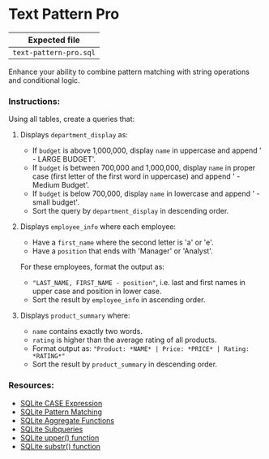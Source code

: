 # Text Pattern Pro

| Expected file |
| ------------- |
| `text-pattern-pro.sql` |

Enhance your ability to combine pattern matching with string operations and conditional logic.

### Instructions:

Using all tables, create a queries that:

1. Displays `department_display` as:
   - If `budget` is above 1,000,000, display `name` in uppercase and append ' - LARGE BUDGET'.
   - If `budget` is between 700,000 and 1,000,000, display `name` in proper case (first letter of the first word in uppercase) and append ' - Medium Budget'.
   - If `budget` is below 700,000, display `name` in lowercase and append ' - small budget'.
   - Sort the query by `department_display` in descending order.

2. Displays `employee_info` where each employee:
   - Have a `first_name` where the second letter is 'a' or 'e'.
   - Have a `position` that ends with 'Manager' or 'Analyst'.
   
   For these employees, format the output as:
   - `"LAST_NAME, FIRST_NAME - position"`, i.e. last and first names in upper case and position in lower case.
   - Sort the result by `employee_info` in ascending order.


3. Displays `product_summary` where:
   - `name` contains exactly two words.
   - `rating` is higher than the average rating of all products.
   - Format output as: `"Product: *NAME* | Price: *PRICE* | Rating: *RATING*"`
   - Sort the result by `product_summary` in descending order.

### Resources:

- [SQLite CASE Expression](https://www.sqlite.org/lang_expr.html#the_case_expression:~:text=only%20evaluated%20once.-,7.%20The%20CASE%20expression,-A%20CASE%20expression)
- [SQLite Pattern Matching](https://www.sqlitetutorial.net/sqlite-like/)
- [SQLite Aggregate Functions](https://www.sqlite.org/lang_aggfunc.html)
- [SQLite Subqueries](https://www.sqlitetutorial.net/sqlite-subquery/)
- [SQLite upper() function](https://www.sqlite.org/lang_corefunc.html#instr:~:text=(X%2C%200.0625).-,upper(X),lower%2Dcase%20ASCII%20characters%20are%20converted%20to%20their%20upper%2Dcase%20equivalent.,-zeroblob(N))
- [SQLite substr() function](https://www.sqlite.org/lang_corefunc.html#substr:~:text=substr(X%2CY%2CZ)%0Asubstr,an%20alias%20for%20%22substr()%22%20beginning%20with%20SQLite%20version%203.34.)
